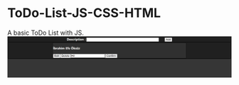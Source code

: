 # ToDo-List-JS-CSS-HTML
A basic ToDo List with JS.
![image](https://github.com/Tennoxic/ToDo-List-JS-CSS-HTML/blob/main/p1.png)
